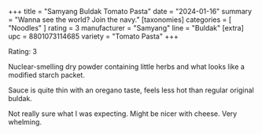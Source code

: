 +++
title = "Samyang Buldak Tomato Pasta"
date = "2024-01-16"
summary = "Wanna see the world? Join the navy."
[taxonomies]
categories = [ "Noodles" ]
rating = 3
manufacturer = "Samyang"
line = "Buldak"
[extra]
upc = 8801073114685
variety = "Tomato Pasta"
+++

Rating: 3

Nuclear-smelling dry powder containing little herbs and what looks like a modified starch packet.

Sauce is quite thin with an oregano taste, feels less hot than regular original buldak.

Not really sure what I was expecting.
Might be nicer with cheese.
Very whelming.
